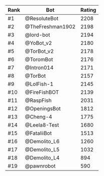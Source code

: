 Rank|Bot|Rating
---|---|---
#1|@ResoluteBot|2208
#2|@TheFreshman1902|2198
#3|@lord-bot|2194
#4|@YoBot_v2|2180
#5|@TorBot_v2|2178
#6|@ToromBot|2176
#7|@Intron014|2171
#8|@TorBot|2157
#9|@LolFish-1|2145
#10|@FireFishBOT|2139
#11|@RaspFish|2031
#12|@OpeningsBot|1812
#13|@Cheng-4|1775
#14|@Leela8-Test|1680
#15|@FataliiBot|1513
#16|@Demolito_L6|1260
#17|@Demolito_L5|1032
#18|@Demolito_L4|894
#19|@pawnrobot|590
